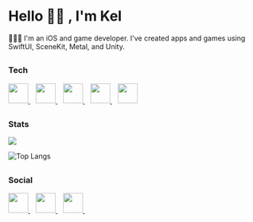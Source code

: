 <h1 align="left">Hello 👋🏽 , I'm Kel</h1>

👨🏽‍💻 I'm an iOS and game developer. I've created apps and games using SwiftUI, SceneKit, Metal, and Unity. 

## <h3 align="left">Tech</h3>

<p align="left"> 
<a href="https://developer.apple.com/swift/" > <img src="https://www.vectorlogo.zone/logos/swift/swift-icon.svg" width="40"/> </a> &ensp;
<a href="https://unity.com/" > <img src="https://www.vectorlogo.zone/logos/unity3d/unity3d-icon.svg" width="40"/> </a> &ensp;
<a href="https://firebase.com/" > <img src="https://www.vectorlogo.zone/logos/firebase/firebase-icon.svg" width="40"/> </a> &ensp;
<a href="https://cucumber.com" > <img src="https://www.vectorlogo.zone/logos/cucumberio/cucumberio-icon.svg" width="40"/> </a> &ensp;
<a href="https://bitrise.io" > <img src="https://www.vectorlogo.zone/logos/bitriseio/bitriseio-icon.svg" width="40"/> </a>
</p>

## <h3 align="left">Stats</h3>

<a href="">
  <img align="centre" src="https://github-readme-stats.vercel.app/api?username=KelCodesStuff&count_private=true&include_all_commits=true&show_icons=true&theme=gotham" />
<a />
  
![Top Langs](https://github-readme-stats.vercel.app/api/top-langs/?username=KelCodesStuff&theme=gotham)

## <h3 align="left">Social</h3>

<p align="left"> 
<a href="https://linkedin.com/in/kelcodes" > <img src="https://www.vectorlogo.zone/logos/linkedin/linkedin-icon.svg" width="40"/> </a> &ensp;
<a href="https://twitter.com/isequaltokel" > <img src="https://www.vectorlogo.zone/logos/twitter/twitter-official.svg" width="40"/> </a> &ensp;
<a href="https://twitch.com/in/kelcodes" > <img src="https://www.vectorlogo.zone/logos/twitch/twitch-icon.svg" width="40"/> </a> &ensp;
</p>


